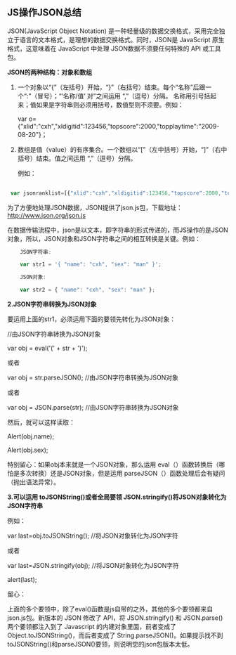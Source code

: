 ## JS操作JSON总结
JSON(JavaScript Object Notation) 是一种轻量级的数据交换格式，采用完全独立于语言的文本格式，是理想的数据交换格式。同时，JSON是 JavaScript 原生格式，这意味着在 JavaScript 中处理 JSON数据不须要任何特殊的 API 或工具包。 

**JSON的两种结构：对象和数组**

1. 一个对象以“{”（左括号）开始，“}”（右括号）结束。每个“名称”后跟一个“:”（冒号）；“‘名称/值’ 对”之间运用 “,”（逗号）分隔。 名称用引号括起来；值如果是字符串则必须用括号，数值型则不须要。例如：

    var o={"xlid":"cxh","xldigitid":123456,"topscore":2000,"topplaytime":"2009-08-20"}；

2. 数组是值（value）的有序集合。一个数组以“[”（左中括号）开始，“]”（右中括号）结束。值之间运用 “,”（逗号）分隔。

    例如：
```js
 
 var jsonranklist=[{"xlid":"cxh","xldigitid":123456,"topscore":2000,"topplaytime":"2009-08-20"},{"xlid":"zd","xldigitid":123456,"topscore":1500,"topplaytime":"2009-11-20"}];

```
    
为了方便地处理JSON数据，JSON提供了json.js包，下载地址：http://www.json.org/json.js

在数据传输流程中，json是以文本，即字符串的形式传递的，而JS操作的是JSON对象，所以，JSON对象和JSON字符串之间的相互转换是关键。例如：
```js
    JSON字符串:

    var str1 = '{ "name": "cxh", "sex": "man" }';

    JSON对象:

    var str2 = { "name": "cxh", "sex": "man" };
```

**2.JSON字符串转换为JSON对象**

要运用上面的str1，必须运用下面的要领先转化为JSON对象：

//由JSON字符串转换为JSON对象

var obj = eval('(' + str + ')');

或者

var obj = str.parseJSON(); //由JSON字符串转换为JSON对象

或者

var obj = JSON.parse(str); //由JSON字符串转换为JSON对象

然后，就可以这样读取：

Alert(obj.name);

Alert(obj.sex);

特别留心：如果obj本来就是一个JSON对象，那么运用 eval（）函数转换后（哪怕是多次转换）还是JSON对象，但是运用 parseJSON（）函数处理后会有疑问（抛出语法异常）。

**3.可以运用 toJSONString()或者全局要领 JSON.stringify()将JSON对象转化为JSON字符串**

例如：

var last=obj.toJSONString(); //将JSON对象转化为JSON字符

或者

var last=JSON.stringify(obj); //将JSON对象转化为JSON字符

alert(last);

留心：

上面的多个要领中，除了eval()函数是js自带的之外，其他的多个要领都来自json.js包。新版本的 JSON 修改了 API，将 JSON.stringify() 和 JSON.parse() 两个要领都注入到了 Javascript 的内建对象里面，前者变成了 Object.toJSONString()，而后者变成了 String.parseJSON()。如果提示找不到toJSONString()和parseJSON()要领，则说明您的json包版本太低。
